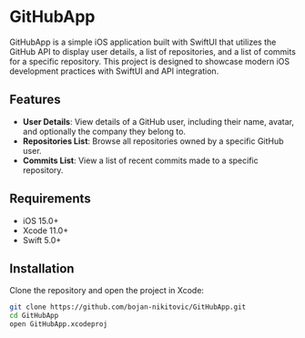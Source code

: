 # GitHubApp

GitHubApp is a simple iOS application built with SwiftUI that utilizes the GitHub API to display user details, a list of repositories, and a list of commits for a specific repository. This project is designed to showcase modern iOS development practices with SwiftUI and API integration.

## Features

- **User Details**: View details of a GitHub user, including their name, avatar, and optionally the company they belong to.
- **Repositories List**: Browse all repositories owned by a specific GitHub user.
- **Commits List**: View a list of recent commits made to a specific repository.

## Requirements

- iOS 15.0+
- Xcode 11.0+
- Swift 5.0+

## Installation

Clone the repository and open the project in Xcode:

```bash
git clone https://github.com/bojan-nikitovic/GitHubApp.git
cd GitHubApp
open GitHubApp.xcodeproj
